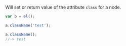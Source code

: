 Will set or return value of the attribute `class` for a node.

```javascript
var b = el();

a.className('test');

a.className();
//-> test
```
